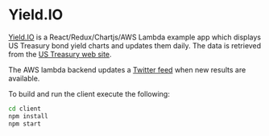 # Yield.IO

[Yield.IO](https://yield.io) is a React/Redux/Chartjs/AWS Lambda example app which displays US Treasury bond yield charts and updates them daily. The data is retrieved from the [US Treasury web site](https://www.treasury.gov/resource-center/data-chart-center/interest-rates/Pages/TextView.aspx?data=yield).

The AWS lambda backend updates a [Twitter feed](https://twitter.com/yieldio) when new results are available.

To build and run the client execute the following:

```sh
cd client
npm install
npm start
 ```

